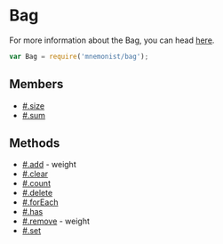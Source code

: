 # Bag

For more information about the Bag, you can head [here](https://en.wikipedia.org/wiki/Multiset).

```js
var Bag = require('mnemonist/bag');
```

## Members

* [#.size](#size)
* [#.sum](#sum)

## Methods

* [#.add](#add) - weight
* [#.clear](#clear)
* [#.count](#count)
* [#.delete](#delete)
* [#.forEach](#foreach)
* [#.has](#has)
* [#.remove](#remove) - weight
* [#.set](#set)
